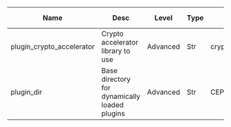 | Name | Desc | Level | Type | non-Daemon Default | Daemon Default | Min | Max | Valid Values | verbatim | See also | Flags | Services | Validator | Long Desc | Tags |
| --- | --- | --- | --- | --- | --- | --- | --- | --- | --- | --- | --- | --- | --- | --- | --- |
| <span id="SP_plugin_crypto_accelerator">plugin_crypto_accelerator</span> |  Crypto accelerator library to use | Advanced | Str | crypto_isal |  |  |  |  |  |  |  |  |  |  |  |
| <span id="SP_plugin_dir">plugin_dir</span> |  Base directory for dynamically loaded plugins | Advanced | Str | CEPH_INSTALL_FULL_PKGLIBDIR |  |  |  |  |  |  | STARTUP | ["mon", "osd"] |  |  |  |

